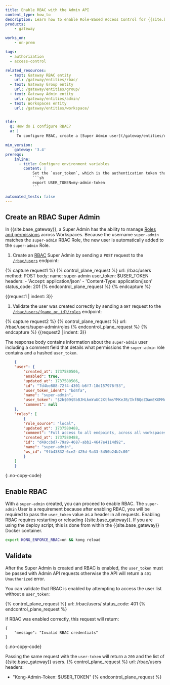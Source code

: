 ```yaml
---
title: Enable RBAC with the Admin API
content_type: how_to
description: Learn how to enable Role-Based Access Control for {{site.base_gateway}} using the Admin API.
products:
    - gateway

works_on:
    - on-prem

tags:
  - authorization
  - access-control

related_resources:
  - text: Gateway RBAC entity
    url: /gateway/entities/rbac/
  - text: Gateway Group entity
    url: /gateway/entities/group/
  - text: Gateway Admin entity
    url: /gateway/entities/admin/
  - text: Workspaces entity
    url: /gateway/entities/workspace/


tldr: 
  q: How do I configure RBAC?
  a: |
     To configure RBAC, create a [Super Admin user](/gateway/entities/rbac/#default-kong-gateway-roles) using the [`/rbac/users` endpoint](/api/gateway/admin-ee/#/operations/post-rbac-users), then enable RBAC on {{site.base_gateway}} by setting the `enable_rbac` setting to `on` in `kong.conf`.

min_version:
    gateway: '3.4'
prereqs:
    inline:
      - title: Configure environment variables
        content: |
            Set the `user_token`, which is the authentication token that's presented to the Admin API. For example: 
            ```sh
            export USER_TOKEN=my-admin-token
            ```

automated_tests: false
---
```



## Create an RBAC Super Admin

In {{site.base_gateway}}, a Super Admin has the ability to manage [Roles and permissions](/gateway/entities/rbac/#what-is-rbac) across Workspaces. Because the username `super-admin` matches the `super-admin` RBAC Role, the new user is automatically added to the `super-admin` Role. 

1. Create an [RBAC](/gateway/entities/rbac/) Super Admin by sending a `POST` request to the [`/rbac/users`](/api/gateway/admin-ee/#/operations/post-rbac-users) endpoint:
<!-- vale off -->
{% capture request1 %}
{% control_plane_request %}
url: /rbac/users
method: POST
body:
    name: super-admin
    user_token: $USER_TOKEN
headers:
    - 'Accept: application/json'
    - 'Content-Type: application/json'
status_code: 201
{% endcontrol_plane_request %}
{% endcapture %}

{{request1 | indent: 3}}
<!-- vale on -->
    

1. Validate the user was created correctly by sending a `GET` request to the [`/rbac/users/{name_or_id}/roles`](/api/gateway/admin-ee/#/operations/get-rbac-users-name_or_id-roles) endpoint:  

{% capture request2 %}
{% control_plane_request %}
url: /rbac/users/super-admin/roles
{% endcontrol_plane_request %}
{% endcapture %}
{{request2 | indent: 3}}

The response body contains information about the `super-admin` user including a comment field that details what permissions the `super-admin` role contains and a hashed `user_token`. 

```json
    {
    "user": {
        "created_at": 1737580506,
        "enabled": true,
        "updated_at": 1737580506,
        "id": "7d4be888-72f4-4301-b6f7-18d157976f53",
        "user_token_ident": "bd4fa",
        "name": "super-admin",
        "user_token": "$2b$09$SbBJHLkmYuUC2XtfmsYMKeJB/IkfBQeZDamEKGMMAbDtHcg8QlyQC",
        "comment": null
    },
    "roles": [
        {
        "role_source": "local",
        "updated_at": 1737580488,
        "comment": "Full access to all endpoints, across all workspaces",
        "created_at": 1737580488,
        "id": "d49ccbd7-79a9-4687-abb2-4647e4114d92",
        "name": "super-admin",
        "ws_id": "9fb43832-6ce2-425d-9a33-5450b24b2c00"
        }
    ]
    }
```
{:.no-copy-code}

## Enable RBAC

With a `super-admin` created, you can proceed to enable RBAC. The `super-admin` User is a requirement because after enabling RBAC, you will be required to pass the `user_token` value as a header in all requests. Enabling RBAC requires restarting or reloading {{site.base_gateway}}. If you are using the deploy script, this is done from within the {{site.base_gateway}} Docker container. 

```sh
export KONG_ENFORCE_RBAC=on && kong reload
```

## Validate 

After the Super Admin is created and RBAC is enabled, the `user_token` must be passed with Admin API requests otherwise the API will return a `401 Unauthorized` error.

You can validate that RBAC is enabled by attempting to access the user list without a `user_token`:

<!-- vale off -->

{% control_plane_request %}
url: /rbac/users/
status_code: 401
{% endcontrol_plane_request %}

<!-- vale on -->

If RBAC was enabled correctly, this request will return: 
```
{
	"message": "Invalid RBAC credentials"
}
```
{:.no-copy-code}

Passing the same request with the `user-token` will return a `200` and the list of {{site.base_gateway}} users.
{% control_plane_request %}
url: /rbac/users
headers:
  - "Kong-Admin-Token: $USER_TOKEN"
{% endcontrol_plane_request %}